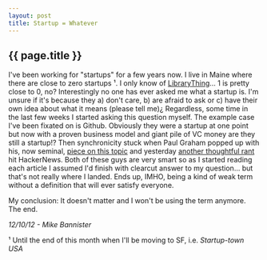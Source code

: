 ```yaml
---
layout: post
title: Startup = Whatever
---
```


## {{ page.title }}

I've been working for "startups" for a few years now. I live in Maine where there are close to zero startups &sup1;. I only know of [LibraryThing](http://librarything.com)... 1 is pretty close to 0, no? Interestingly no one has ever asked me what a startup is. I'm unsure if it's because they a) don't care, b) are afraid to ask or c) have their own idea about what it means (please tell me)¿ Regardless, some time in the last few weeks I started asking this question myself. The example case I've been fixated on is Github. Obviously they were a startup at one point but now with a proven business model and giant pile of VC money are they still a startup!? Then synchronicity stuck when Paul Graham popped up with his, now seminal, [piece on this topic](http://paulgraham.com/growth.html) and yesterday [another thoughtful rant](http://jmlite.tumblr.com/post/33443330774/startup-idea) hit HackerNews. Both of these guys are very smart so as I started reading each article I assumed I'd finish with clearcut answer to my question... but that's not really where I landed. Ends up, IMHO, being a kind of weak term without a definition that will ever satisfy everyone. 

My conclusion: It doesn't matter and I won't be using the term anymore. The end.

*12/10/12 - Mike Bannister*

&sup1; Until the end of this month when I'll be moving to SF, i.e. *Startup-town USA*
